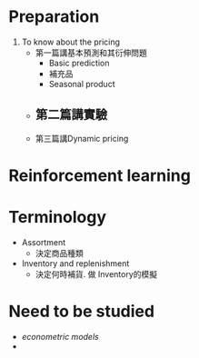 # Preparation  
1. To know about the pricing
	- 第一篇講基本預測和其衍伸問題
		- Basic prediction
		- 補充品
		- Seasonal product
	- 第二篇講實驗
		- 
	- 第三篇講Dynamic pricing
	
# Reinforcement learning
# Terminology
- Assortment
	- 決定商品種類
- Inventory and replenishment
	- 決定何時補貨. 做 Inventory的模擬
# Need to be studied
- _econometric models_
-
<!--stackedit_data:
eyJoaXN0b3J5IjpbLTIwMTEzMDU5NjhdfQ==
-->